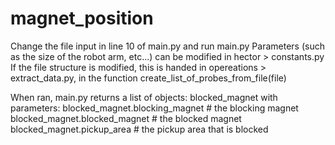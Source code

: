 # magnet_position

Change the file input in line 10 of main.py and run main.py
Parameters (such as the size of the robot arm, etc...) can be modified in hector > constants.py
If the file structure is modified, this is handed in opereations > extract_data.py, in the function 
create_list_of_probes_from_file(file)

When ran, main.py returns a list of objects: blocked_magnet 
with parameters:
blocked_magnet.blocking_magnet  # the blocking magnet
blocked_magnet.blocked_magnet   # the blocked magnet
blocked_magnet.pickup_area      # the pickup area that is blocked
